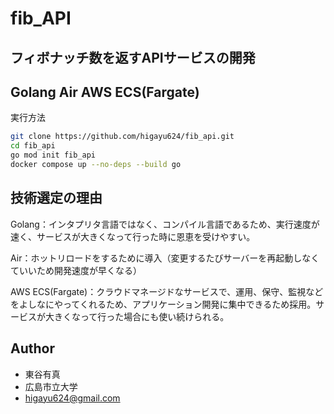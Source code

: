 
# fib_API

## フィボナッチ数を返すAPIサービスの開発

## Golang Air AWS ECS(Fargate)

実行方法

```bash
git clone https://github.com/higayu624/fib_api.git
cd fib_api
go mod init fib_api
docker compose up --no-deps --build go
```

## 技術選定の理由

Golang：インタプリタ言語ではなく、コンパイル言語であるため、実行速度が速く、サービスが大きくなって行った時に恩恵を受けやすい。

Air：ホットリロードをするために導入（変更するたびサーバーを再起動しなくていいため開発速度が早くなる）

AWS ECS(Fargate)：クラウドマネージドなサービスで、運用、保守、監視などをよしなにやってくれるため、アプリケーション開発に集中できるため採用。サービスが大きくなって行った場合にも使い続けられる。

## Author

* 東谷有真
* 広島市立大学
* higayu624@gmail.com